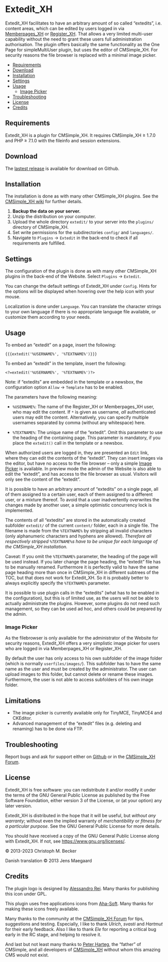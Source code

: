 # Extedit_XH

Extedit_XH facilitates to have an arbitrary amount of so called “extedits”,
i.e. content areas, which can be edited by users logged in via
[Memberpages_XH](https://github.com/cmsimple-xh/memberpages)
or [Register_XH](https://github.com/cmb69/register_xh).
That allows a very limited multi-user capability without the need
to grant these users full administration authorisation.
The plugin offers basically the same functionality as the
One Page for simpleMultiUser plugin,
but uses the editor of CMSimple_XH.
For security reasons the file browser is replaced with a minimal image picker.

- [Requirements](#requirements)
- [Download](#download)
- [Installation](#installation)
- [Settings](#settings)
- [Usage](#usage)
  - [Image Picker](#image-picker)
- [Troubleshooting](#troubleshooting)
- [License](#license)
- [Credits](#credits)

## Requirements

Extedit_XH is a plugin for CMSimple_XH.
It requires CMSimple_XH ≥ 1.7.0 and
PHP ≥ 7.1.0 with the fileinfo and session extensions.

## Download

The [lastest release](https://github.com/cmb69/extedit_xh/releases/latest)
is available for download on Github.

## Installation

The installation is done as with many other CMSimple\_XH plugins. See the
[CMSimple_XH wiki](https://wiki.cmsimple-xh.org/?for-users/working-with-the-cms/plugins#id3_install-plugin)
for further details.

1. **Backup the data on your server.**
1. Unzip the distribution on your computer.
1. Upload the whole directory `extedit/` to your server into the `plugins/`
   directory of CMSimple_XH.
1. Set write permissions for the subdirectories `config/` and `languages/`.
1. Navigate to `Plugins` → `Extedit` in the back-end
   to check if all requirements are fulfilled.

## Settings

The configuration of the plugin is done as with many other CMSimple_XH plugins in
the back-end of the Website. Select `Plugins` → `Extedit`.

You can change the default settings of Extedit_XH under `Config`. Hints for
the options will be displayed when hovering over the help icon with your
mouse.

Localization is done under `Language`. You can translate the character
strings to your own language if there is no appropriate language file available,
or customize them according to your needs.</p>

<!-- TODO: customization of the editor -->

## Usage

To embed an “extedit” on a page, insert the following:

    {{{extedit('%USERNAME%', '%TEXTNAME%')}}}

To embed an “extedit” in the template, insert the following:

    <?=extedit('%USERNAME%', '%TEXTNAME%')?>

Note: if “extedits” are embedded in the template or a newsbox, the configuration
option `Allow` → `Template` has to be enabled.

The parameters have the following meaning:

- `%USERNAME%`:
  The name of the Register_XH or Memberpages_XH user, who may edit the content.
  If `*` is given as username, *all* authenticated users may edit the content.
  Alternatively, you can specify multiple usernames
  separated by comma (without any whitespace) here.

- `%TEXTNAME%`:
  The unique name of the “extedit”. Omit this parameter to use the heading
  of the containing page. This parameter is mandatory, if you place the
  `extedit()` call in the template or a newsbox.

When authorized users are logged in, they are presented an `Edit` link,
where they can edit the contents of the “extedit”.
They can insert images via the editor, but have no access to the file browser –
only a simple [Image Picker](#image-picker) is available.
In preview mode the admin of the Website is also able to edit the “extedit”,
and has access to the file browser as usual.
Visitors will only see the content of the “extedit”.

It is possible to have an arbitrary amount of “extedits” on a single page, all
of them assigned to a certain user, each of them assigned to a different user,
or a mixture thereof. To avoid that a user inadvertently overwrites the changes
made by another user, a simple optimistic concurrency lock is implemented.

The contents of all “extedits” are stored in the automatically created subfolder
`extedit/` of the current `content/` folder, each in a single file.
The filename is made from the `%TEXTNAME%` by stripping all invalid characters
(only alphanumeric characters and hyphens are allowed).
*Therefore all respectively stripped `%TEXTNAME%`s have
to be unique for each language of the CMSimple_XH installation.*

Caveat: If you omit the `%TEXTNAME%` parameter, the heading of the page will
be used instead. If you later change the page heading, the “extedit” file has to
be manually renamed. Furthermore it is perfectly valid to have the same page
heading more than once in CMSimple_XH in different subtrees of the TOC, but that
does not work for Extedit_XH. So it is probably better to always explicitly
specify the `%TEXTNAME%` parameter.

It is possible to use plugin calls in the “extedits” (what has to be enabled
in the configuration), but this is of limited use, as the users will not be able
to actually administrate the plugins. However, some plugins do not need such
management, so they can be used ad hoc, and others could be prepared
by the admin.

### Image Picker

As the filebrowser is only available for the administrator of the Website
for security reasons, Extedit_XH offers a very simplistic image picker for users
who are logged in via Memberpages_XH or Register_XH.

By default the user has only access to his own subfolder of the image folder
(which is normally `userfiles/images/`). This subfolder has to have the same name
as the user and must be created by the administrator. The user can
upload images to this folder, but cannot delete or rename these images.
Furthermore, the user is not able to access subfolders of his own
image folder.

## Limitations

- The image picker is currently available only for TinyMCE, TinyMCE4 and CKEditor.
- Advanced management of the “extedit” files (e.g. deleting and renaming) has
  to be done via FTP.

## Troubleshooting

Report bugs and ask for support either on [Github](https://github.com/cmb69/extedit_xh/issues)
or in the [CMSimple_XH Forum](https://cmsimpleforum.com/).

## License

Extedit_XH is free software: you can redistribute it and/or modify
it under the terms of the GNU General Public License as published by
the Free Software Foundation, either version 3 of the License, or
(at your option) any later version.

Extedit_XH is distributed in the hope that it will be useful,
but *without any warranty*; without even the implied warranty of
*merchantibility* or *fitness for a particular purpose*. See the
GNU General Public License for more details.

You should have received a copy of the GNU General Public License
along with Extedit_XH.  If not, see <https://www.gnu.org/licenses/>.

© 2013-2023 Christoph M. Becker

Danish translation © 2013 Jens Maegaard

## Credits

The plugin logo is designed by [Alessandro Rei](http://www.mentalrey.it/).
Many thanks for publishing this icon under GPL.

This plugin uses free applications icons from [Aha-Soft](http://www.aha-soft.com/).
Many thanks for making these icons freely available.

Many thanks to the community at the [CMSimple_XH Forum](https://www.cmsimpleforum.com)
for tips, suggestions and testing. Especially, I like to thank *Ulrich*, *svasti* and
*Hartmut* for their early feedback. Also I like to thank *Ele* for reporting a
critical bug early in the RC stage, and helping to resolve it.

And last but not least many thanks to [Peter Harteg](https://www.harteg.dk/),
the “father” of CMSimple, and all developers of [CMSimple_XH](https://www.cmsimple-xh.org/)
without whom this amazing CMS would not exist.

